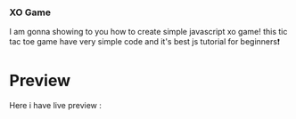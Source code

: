 ### XO Game
I am gonna showing to you how to create simple javascript xo game! this tic tac toe game have very simple code and it's best js tutorial for beginners❗️

# Preview
Here i have live preview :
